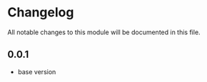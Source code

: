 
# Changelog
All notable changes to this module will be documented in this file.

## 0.0.1

- base version
